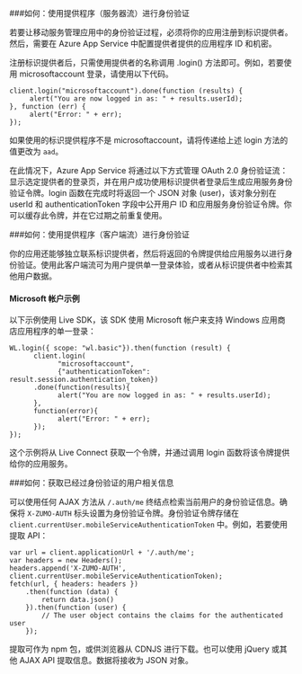 ###<a name="server-auth"></a>如何：使用提供程序（服务器流）进行身份验证

若要让移动服务管理应用中的身份验证过程，必须将你的应用注册到标识提供者。然后，需要在 Azure App Service 中配置提供者提供的应用程序 ID 和机密。

注册标识提供者后，只需使用提供者的名称调用 .login() 方法即可。例如，若要使用 microsoftaccount 登录，请使用以下代码。

```
client.login("microsoftaccount").done(function (results) {
     alert("You are now logged in as: " + results.userId);
}, function (err) {
     alert("Error: " + err);
});
```

如果使用的标识提供程序不是 microsoftaccount，请将传递给上述 login 方法的值更改为 `aad`。

在此情况下，Azure App Service 将通过以下方式管理 OAuth 2.0 身份验证流：显示选定提供者的登录页，并在用户成功使用标识提供者登录后生成应用服务身份验证令牌。login 函数在完成时将返回一个 JSON 对象 (user)，该对象分别在 userId 和 authenticationToken 字段中公开用户 ID 和应用服务身份验证令牌。你可以缓存此令牌，并在它过期之前重复使用。

###<a name="client-auth"></a>如何：使用提供程序（客户端流）进行身份验证

你的应用还能够独立联系标识提供者，然后将返回的令牌提供给应用服务以进行身份验证。使用此客户端流可为用户提供单一登录体验，或者从标识提供者中检索其他用户数据。

#### Microsoft 帐户示例

以下示例使用 Live SDK，该 SDK 使用 Microsoft 帐户来支持 Windows 应用商店应用程序的单一登录：

```
WL.login({ scope: "wl.basic"}).then(function (result) {
      client.login(
            "microsoftaccount",
            {"authenticationToken": result.session.authentication_token})
      .done(function(results){
            alert("You are now logged in as: " + results.userId);
      },
      function(error){
            alert("Error: " + err);
      });
});
```

这个示例将从 Live Connect 获取一个令牌，并通过调用 login 函数将该令牌提供给你的应用服务。

###<a name="auth-getinfo"></a>如何：获取已经过身份验证的用户相关信息

可以使用任何 AJAX 方法从 `/.auth/me` 终结点检索当前用户的身份验证信息。确保将 `X-ZUMO-AUTH` 标头设置为身份验证令牌。身份验证令牌存储在 `client.currentUser.mobileServiceAuthenticationToken` 中。例如，若要使用提取 API：

```
var url = client.applicationUrl + '/.auth/me';
var headers = new Headers();
headers.append('X-ZUMO-AUTH', client.currentUser.mobileServiceAuthenticationToken);
fetch(url, { headers: headers })
    .then(function (data) {
        return data.json()
    }).then(function (user) {
        // The user object contains the claims for the authenticated user
    });
```

提取可作为 npm 包，或供浏览器从 CDNJS 进行下载。也可以使用 jQuery 或其他 AJAX API 提取信息。数据将接收为 JSON 对象。

<!---HONumber=Mooncake_0919_2016-->